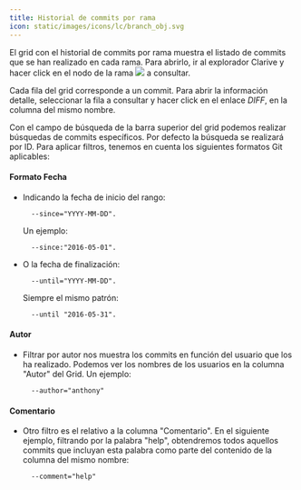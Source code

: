 ```yaml
---
title: Historial de commits por rama
icon: static/images/icons/lc/branch_obj.svg
---
```


El grid con el historial de commits por rama muestra el listado de commits que se han realizado en cada rama.
Para abrirlo, ir al explorador Clarive y hacer click en el nodo de la rama  <img src="/static/images/icons/lc/branch_obj.svg" /> a consultar.

Cada fila del grid corresponde a un commit. Para abrir la información detalle, seleccionar la fila a consultar y hacer click en el enlace *DIFF*, en la columna del mismo nombre.

Con el campo de búsqueda de la barra superior del grid podemos realizar búsquedas de commits específicos. Por defecto la búsqueda se realizará por ID. Para aplicar filtros, tenemos en cuenta los siguientes formatos Git aplicables:


#### Formato Fecha

* Indicando la fecha de inicio del rango:

        --since="YYYY-MM-DD".

    Un ejemplo:

        --since:"2016-05-01".

* O la fecha de finalización:

        --until="YYYY-MM-DD".

    Siempre el mismo patrón:

        --until "2016-05-31".

#### Autor

* Filtrar por autor nos muestra los commits en función del usuario que los ha realizado. Podemos ver los nombres de los usuarios en la columna "Autor" del Grid. Un ejemplo:

        --author="anthony"

#### Comentario

* Otro filtro es el relativo a la columna "Comentario". En el siguiente ejemplo, filtrando por la palabra "help", obtendremos todos aquellos commits que incluyan esta palabra como parte del contenido de la columna del mismo nombre:

        --comment="help"
